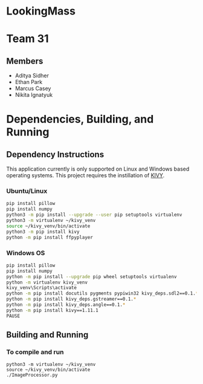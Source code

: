 # LookingMass

# Team 31

## Members
* Aditya Sidher
* Ethan Park
* Marcus Casey
* Nikita Ignatyuk


# Dependencies, Building, and Running

## Dependency Instructions
This application currently is only supported on Linux and Windows based operating systems. This project requires the instillation of [KIVY](https://kivy.org/doc/stable/installation/installation-linux.html#installation-linux). 

### Ubuntu/Linux
```bash
pip install pillow
pip install numpy
python3 -m pip install --upgrade --user pip setuptools virtualenv
python3 -m virtualenv ~/kivy_venv
source ~/kivy_venv/bin/activate
python3 -m pip install kivy
python -m pip install ffpyplayer
```
### Windows OS
```bash
pip install pillow
pip install numpy
python -m pip install --upgrade pip wheel setuptools virtualenv
python -m virtualenv kivy_venv
kivy_venv\Scripts\activate
python -m pip install docutils pygments pypiwin32 kivy_deps.sdl2==0.1.* kivy_deps.glew==0.1.*
python -m pip install kivy_deps.gstreamer==0.1.*
python -m pip install kivy_deps.angle==0.1.*
python -m pip install kivy==1.11.1
PAUSE
```

## Building and Running

### To compile and run
```
python3 -m virtualenv ~/kivy_venv
source ~/kivy_venv/bin/activate
./ImageProcessor.py
```
